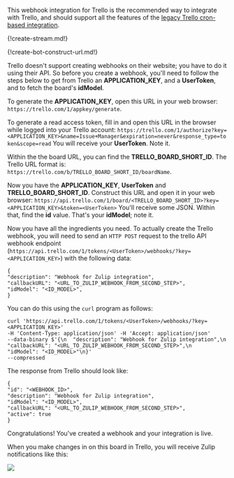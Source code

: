 This webhook integration for Trello is the recommended way to
integrate with Trello, and should support all the features of
the [legacy Trello cron-based integration](./trello-plugin).

{!create-stream.md!}

{!create-bot-construct-url.md!}

Trello doesn't support creating webhooks on their website; you
have to do it using their API.  So before you create a webhook,
you'll need to follow the steps below to get from Trello
an **APPLICATION_KEY**, and a **UserToken**, and to fetch
the board's **idModel**.

To generate the **APPLICATION_KEY**, open this URL in your web browser:
`https://trello.com/1/appkey/generate`.

To generate a read access token, fill in and open this URL in the browser while logged into your Trello account:
`https://trello.com/1/authorize?key=<APPLICATION_KEY>&name=Issue+Manager&expiration=never&response_type=token&scope=read`
You will receive your **UserToken**. Note it.

Within the the board URL, you can find the **TRELLO_BOARD_SHORT_ID**.
The Trello URL format is:
`https://trello.com/b/TRELLO_BOARD_SHORT_ID/boardName`.

Now you have the **APPLICATION_KEY**, **UserToken** and **TRELLO_BOARD_SHORT_ID**.
Construct this URL and open it in your web browser:
`https://api.trello.com/1/board/<TRELLO_BOARD_SHORT_ID>?key=<APPLICATION_KEY>&token=<UserToken>`
You'll receive some JSON. Within that, find the **id** value. That's your **idModel**; note it.

Now you have all the ingredients you need.  To actually create the
Trello webhook, you will need to send an `HTTP POST`
request to the trello API webhook endpoint
(`https://api.trello.com/1/tokens/<UserToken>/webhooks/?key=<APPLICATION_KEY>`)
with the following data:

```
{
"description": "Webhook for Zulip integration",
"callbackURL": "<URL_TO_ZULIP_WEBHOOK_FROM_SECOND_STEP>",
"idModel": "<ID_MODEL>",
}
```

You can do this using the `curl` program as follows:
```
curl 'https://api.trello.com/1/tokens/<UserToken>/webhooks/?key=<APPLICATION_KEY>'
-H 'Content-Type: application/json' -H 'Accept: application/json'
--data-binary $'{\n  "description": "Webhook for Zulip integration",\n  "callbackURL": "<URL_TO_ZULIP_WEBHOOK_FROM_SECOND_STEP>",\n  "idModel": "<ID_MODEL>"\n}'
--compressed
```

The response from Trello should look like:

```
{
"id": "<WEBHOOK_ID>",
"description": "Webhook for Zulip integration",
"idModel": "<ID_MODEL>",
"callbackURL": "<URL_TO_ZULIP_WEBHOOK_FROM_SECOND_STEP>",
"active": true
}
```

Congratulations! You've created a webhook and your integration is live.


When you make changes in on this board in Trello, you will
receive Zulip notifications like this:

![](/static/images/integrations/trello/001.png)

